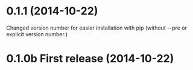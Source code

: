 # 0.1.1 (2014-10-22)

Changed version number for easier installation with pip (without --pre or explicit version number.)

# 0.1.0b First release (2014-10-22)
